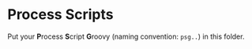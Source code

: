 # Process Scripts

Put your **P**rocess **S**cript **G**roovy (naming convention: `psg..`) in this folder.

